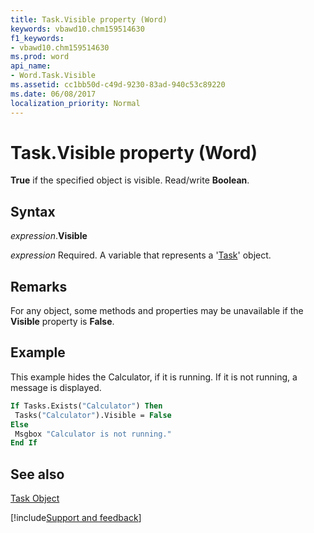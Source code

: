 ```yaml
---
title: Task.Visible property (Word)
keywords: vbawd10.chm159514630
f1_keywords:
- vbawd10.chm159514630
ms.prod: word
api_name:
- Word.Task.Visible
ms.assetid: cc1bb50d-c49d-9230-83ad-940c53c89220
ms.date: 06/08/2017
localization_priority: Normal
---
```



# Task.Visible property (Word)

 **True** if the specified object is visible. Read/write **Boolean**.


## Syntax

_expression_.**Visible**

_expression_ Required. A variable that represents a '[Task](Word.Task.md)' object.


## Remarks

For any object, some methods and properties may be unavailable if the  **Visible** property is **False**.


## Example

This example hides the Calculator, if it is running. If it is not running, a message is displayed.


```vb
If Tasks.Exists("Calculator") Then 
 Tasks("Calculator").Visible = False 
Else 
 Msgbox "Calculator is not running." 
End If
```


## See also


[Task Object](Word.Task.md)

[!include[Support and feedback](~/includes/feedback-boilerplate.md)]